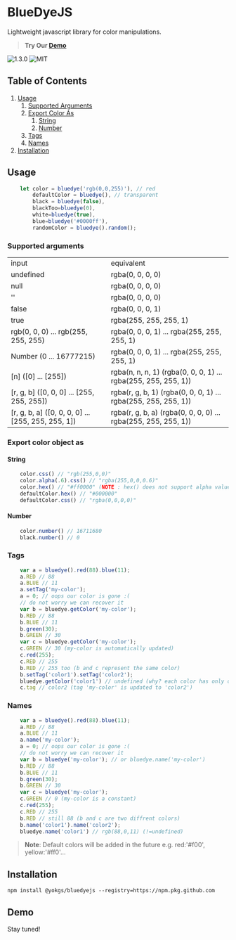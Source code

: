 # BlueDyeJS

Lightweight javascript library for color manipulations.

> **Try Our [Demo](#demo)**

![1.3.0](https://img.shields.io/github/package-json/v/yokgs/BlueDyeJS?color=%23118cff&style=for-the-badge)
![MIT](https://img.shields.io/github/license/yokgs/BlueDyeJS?color=%23007bff&style=for-the-badge)

## Table of Contents

  1. [Usage](#usage)
     1. [Supported Arguments](#supported-arguments)
     2. [Export Color As](#export-color-object-as)
        1. [String](#string)
        2. [Number](#number)
     3. [Tags](#tags)
     4. [Names](#names)
  2. [Installation](#installation)
## Usage

```javascript
    let color = bluedye('rgb(0,0,255)'), // red
        defaultColor = bluedye(), // transparent
        black = bluedye(false),
        blackToo=bluedye(0),
        white=bluedye(true),
        blue=bluedye('#0000ff'),
        randomColor = bluedye().random();
```

### Supported arguments

<table>
    <tr>
        <td>input</td>
        <td>equivalent</td>
    </tr>
    <tr>
        <td>undefined</td>
        <td>rgba(0, 0, 0, 0)</td>
    </tr>
    <tr>
        <td>null</td>
        <td>rgba(0, 0, 0, 0)</td>
    </tr>
    <tr>
        <td>''</td>
        <td>rgba(0, 0, 0, 0)</td>
    </tr>
    <tr>
        <td>false</td>
        <td>rgba(0, 0, 0, 1)</td>
    </tr>
    <tr>
        <td>true</td>
        <td>rgba(255, 255, 255, 1)</td>
    </tr>
    <tr>
        <td>rgb(0, 0, 0) ... rgb(255, 255, 255)</td>
        <td>rgba(0, 0, 0, 1) ... rgba(255, 255, 255, 1)</td>
    </tr>
    <tr>
        <td>Number (0 ... 16777215)</td>
        <td> rgba(0, 0, 0, 1) ... rgba(255, 255, 255, 1)</td>
    </tr>
    <tr>
        <td>[n] ([0] ... [255])</td>
        <td> rgba(n, n, n, 1) (rgba(0, 0, 0, 1) ... rgba(255, 255, 255, 1))</td>
    </tr>
    <tr>
        <td>[r, g, b] ([0, 0, 0] ... [255, 255, 255])</td>
        <td> rgba(r, g, b, 1) (rgba(0, 0, 0, 1) ... rgba(255, 255, 255, 1))</td>
    </tr>
    <tr>
        <td>[r, g, b, a] ([0, 0, 0, 0] ... [255, 255, 255, 1])</td>
        <td> rgba(r, g, b, a) (rgba(0, 0, 0, 0) ... rgba(255, 255, 255, 1))</td>
    </tr>
</table>


### Export color object as 

#### String

```javascript
    color.css() // "rgb(255,0,0)"
    color.alpha(.6).css() // "rgba(255,0,0,0.6)"
    color.hex() // "#ff0000" (NOTE : hex() does not support alpha values)
    defaultColor.hex() // "#000000"
    defaultColor.css() // "rgba(0,0,0,0)"
```
#### Number
```javascript
    color.number() // 16711680
    black.number() // 0
```

### Tags
```javascript
    var a = bluedye().red(88).blue(11);
    a.RED // 88
    a.BLUE // 11
    a.setTag('my-color');
    a = 0; // oops our color is gone :(
    // do not worry we can recover it
    var b = bluedye.getColor('my-color');
    b.RED // 88 
    b.BLUE // 11
    b.green(30);
    b.GREEN // 30
    var c = bluedye.getColor('my-color');
    c.GREEN // 30 (my-color is automatically updated)
    c.red(255);
    c.RED // 255
    b.RED // 255 too (b and c represent the same color)
    b.setTag('color1').setTag('color2');
    bluedye.getColor('color1') // undefined (why? each color has only one tag)
    c.tag // color2 (tag 'my-color' is updated to 'color2')
```

### Names

```javascript
    var a = bluedye().red(88).blue(11);
    a.RED // 88
    a.BLUE // 11
    a.name('my-color');
    a = 0; // oops our color is gone :(
    // do not worry we can recover it
    var b = bluedye('my-color'); // or bluedye.name('my-color')
    b.RED // 88 
    b.BLUE // 11
    b.green(30);
    b.GREEN // 30
    var c = bluedye('my-color');
    c.GREEN // 0 (my-color is a constant)
    c.red(255);
    c.RED // 255
    b.RED // still 88 (b and c are two diffrent colors)
    b.name('color1').name('color2');
    bluedye.name('color1') // rgb(88,0,11) (!=undefined)
```

> **Note**: Default colors will be added in the future e.g. red:'#f00', yellow:'#ff0'...

## Installation

```
npm install @yokgs/bluedyejs --registry=https://npm.pkg.github.com
```
## Demo
Stay tuned!
